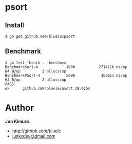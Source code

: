 # psort

## Install

```
$ go get github.com/bluele/psort
```

## Benchmark

```
$ go test -bench . -benchmem
BenchmarkSort-4             1000           2714116 ns/op              64 B/op          2 allocs/op
BenchmarkPSort-4            5000            302611 ns/op              64 B/op          2 allocs/op
PASS
ok      github.com/bluele/psort 19.015s
```

# Author

**Jun Kimura**

* <http://github.com/bluele>
* <junkxdev@gmail.com>
